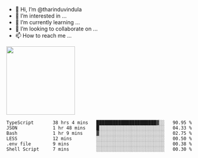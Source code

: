 - 👋 Hi, I’m @tharinduvindula
- 👀 I’m interested in ...
- 🌱 I’m currently learning ...
- 💞️ I’m looking to collaborate on ...
- 📫 How to reach me ...

<!---
tharinduvindula/tharinduvindula is a ✨ special ✨ repository because its `README.md` (this file) appears on your GitHub profile.
You can click the Preview link to take a look at your changes.
--->

<img height="180em" src="https://github-readme-stats.vercel.app/api?username=tharinduvindula&show_icons=true&hide_border=false&&count_private=true&include_all_commits=true" />


<!--START_SECTION:waka-->

```text
TypeScript       38 hrs 4 mins   ██████████████████████▓░░   90.95 %
JSON             1 hr 48 mins    █░░░░░░░░░░░░░░░░░░░░░░░░   04.33 %
Bash             1 hr 9 mins     ▓░░░░░░░░░░░░░░░░░░░░░░░░   02.75 %
LESS             12 mins         ░░░░░░░░░░░░░░░░░░░░░░░░░   00.50 %
.env file        9 mins          ░░░░░░░░░░░░░░░░░░░░░░░░░   00.38 %
Shell Script     7 mins          ░░░░░░░░░░░░░░░░░░░░░░░░░   00.30 %
```

<!--END_SECTION:waka-->
